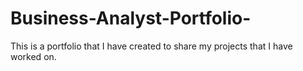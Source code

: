 # Business-Analyst-Portfolio-
This is a portfolio that I have created to share my projects that I have worked on.
